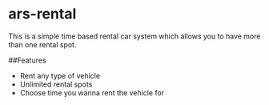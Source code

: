 # ars-rental
This is a simple time based rental car system which allows you to have more than one rental spot. 


##Features

* Rent any type of vehicle
* Unlimited rental spots
* Choose time you wanna rent the vehicle for

